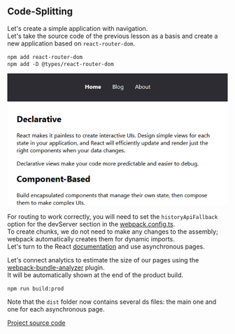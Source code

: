 ## Code-Splitting

Let's create a simple application with navigation.  
Let's take the source code of the previous lesson as a basis and create a new application based on `react-router-dom`.  
```
npm add react-router-dom
npm add -D @types/react-router-dom
```

![app.png](app.png)

For routing to work correctly, you will need to set the `historyApiFallback` option for the devServer section in the [webpack.config.ts](webpack.config.ts).  
To create chunks, we do not need to make any changes to the assembly; webpack automatically creates them for dynamic imports.  
Let's turn to the React [documentation](https://legacy.reactjs.org/docs/code-splitting.html) and use asynchronous pages.  


Let's connect analytics to estimate the size of our pages using the [webpack-bundle-analyzer](https://github.com/webpack-contrib/webpack-bundle-analyzer) plugin.  
It will be automatically shown at the end of the product build.  
```
npm run build:prod
```
Note that the `dist` folder now contains several ds files: the main one and one for each asynchronous page.

[Project source code](./)
